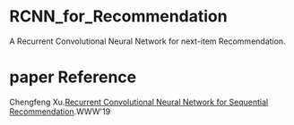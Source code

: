 # RCNN_for_Recommendation
A Recurrent Convolutional Neural Network for next-item Recommendation.
# paper Reference
Chengfeng Xu.[Recurrent Convolutional Neural Network for Sequential Recommendation](https://doi.org/10.1145/3308558.3313408).WWW'19
